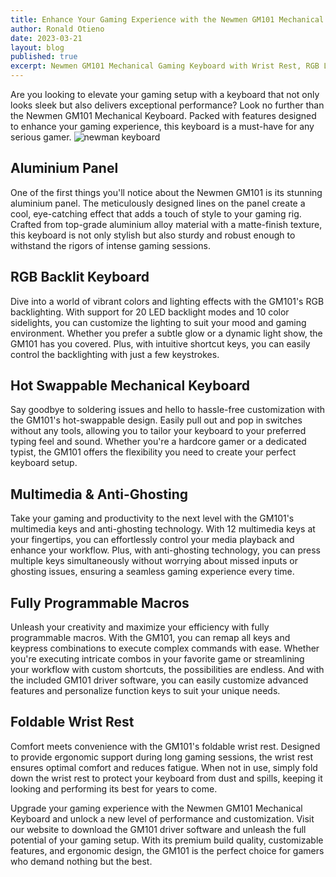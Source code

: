 ```yaml
---
title: Enhance Your Gaming Experience with the Newmen GM101 Mechanical Keyboard
author: Ronald Otieno
date: 2023-03-21
layout: blog
published: true
excerpt: Newmen GM101 Mechanical Gaming Keyboard with Wrist Rest, RGB LED Backlit 104 Anti-Ghosting Swappable, Aluminium Wired Keyboard for Windows/PC/MAC
---
```

<script>
    import Img from '$lib/components/custom/Img.svelte'
</script>


Are you looking to elevate your gaming setup with a keyboard that not only looks sleek but also delivers exceptional performance? Look no further than the Newmen GM101 Mechanical Keyboard. Packed with features designed to enhance your gaming experience, this keyboard is a must-have for any serious gamer.
<Img src="/blogImages/newman2.jpg" alt="newman keyboard" />
## Aluminium Panel
One of the first things you'll notice about the Newmen GM101 is its stunning aluminium panel. The meticulously designed lines on the panel create a cool, eye-catching effect that adds a touch of style to your gaming rig. Crafted from top-grade aluminium alloy material with a matte-finish texture, this keyboard is not only stylish but also sturdy and robust enough to withstand the rigors of intense gaming sessions.

## RGB Backlit Keyboard
Dive into a world of vibrant colors and lighting effects with the GM101's RGB backlighting. With support for 20 LED backlight modes and 10 color sidelights, you can customize the lighting to suit your mood and gaming environment. Whether you prefer a subtle glow or a dynamic light show, the GM101 has you covered. Plus, with intuitive shortcut keys, you can easily control the backlighting with just a few keystrokes.

## Hot Swappable Mechanical Keyboard
Say goodbye to soldering issues and hello to hassle-free customization with the GM101's hot-swappable design. Easily pull out and pop in switches without any tools, allowing you to tailor your keyboard to your preferred typing feel and sound. Whether you're a hardcore gamer or a dedicated typist, the GM101 offers the flexibility you need to create your perfect keyboard setup.

## Multimedia & Anti-Ghosting
Take your gaming and productivity to the next level with the GM101's multimedia keys and anti-ghosting technology. With 12 multimedia keys at your fingertips, you can effortlessly control your media playback and enhance your workflow. Plus, with anti-ghosting technology, you can press multiple keys simultaneously without worrying about missed inputs or ghosting issues, ensuring a seamless gaming experience every time.

## Fully Programmable Macros
Unleash your creativity and maximize your efficiency with fully programmable macros. With the GM101, you can remap all keys and keypress combinations to execute complex commands with ease. Whether you're executing intricate combos in your favorite game or streamlining your workflow with custom shortcuts, the possibilities are endless. And with the included GM101 driver software, you can easily customize advanced features and personalize function keys to suit your unique needs.

## Foldable Wrist Rest
Comfort meets convenience with the GM101's foldable wrist rest. Designed to provide ergonomic support during long gaming sessions, the wrist rest ensures optimal comfort and reduces fatigue. When not in use, simply fold down the wrist rest to protect your keyboard from dust and spills, keeping it looking and performing its best for years to come.

Upgrade your gaming experience with the Newmen GM101 Mechanical Keyboard and unlock a new level of performance and customization. Visit our website to download the GM101 driver software and unleash the full potential of your gaming setup. With its premium build quality, customizable features, and ergonomic design, the GM101 is the perfect choice for gamers who demand nothing but the best.
